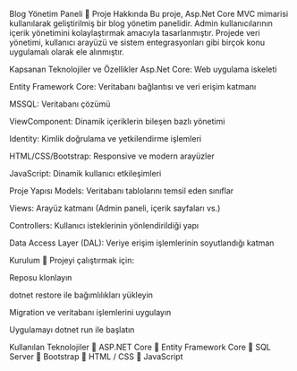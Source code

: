 Blog Yönetim Paneli 📝
Proje Hakkında
Bu proje, Asp.Net Core MVC mimarisi kullanılarak geliştirilmiş bir blog yönetim panelidir. Admin kullanıcılarının içerik yönetimini kolaylaştırmak amacıyla tasarlanmıştır. Projede veri yönetimi, kullanıcı arayüzü ve sistem entegrasyonları gibi birçok konu uygulamalı olarak ele alınmıştır.

Kapsanan Teknolojiler ve Özellikler
Asp.Net Core: Web uygulama iskeleti

Entity Framework Core: Veritabanı bağlantısı ve veri erişim katmanı

MSSQL: Veritabanı çözümü

ViewComponent: Dinamik içeriklerin bileşen bazlı yönetimi

Identity: Kimlik doğrulama ve yetkilendirme işlemleri

HTML/CSS/Bootstrap: Responsive ve modern arayüzler

JavaScript: Dinamik kullanıcı etkileşimleri

Proje Yapısı
Models: Veritabanı tablolarını temsil eden sınıflar

Views: Arayüz katmanı (Admin paneli, içerik sayfaları vs.)

Controllers: Kullanıcı isteklerinin yönlendirildiği yapı

Data Access Layer (DAL): Veriye erişim işlemlerinin soyutlandığı katman

Kurulum 🔧
Projeyi çalıştırmak için:

Reposu klonlayın

dotnet restore ile bağımlılıkları yükleyin

Migration ve veritabanı işlemlerini uygulayın

Uygulamayı dotnet run ile başlatın

Kullanılan Teknolojiler
📌 ASP.NET Core
📌 Entity Framework Core
📌 SQL Server
📌 Bootstrap
📌 HTML / CSS
📌 JavaScript
